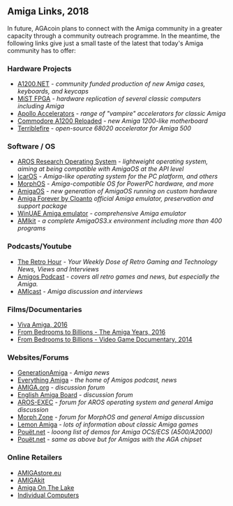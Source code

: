 ## Amiga Links, 2018

In future, AGAcoin plans to connect with the Amiga community in a greater capacity through a community outreach programme. In the meantime, the following links give just a small taste of the latest that today's Amiga community has to offer:

### Hardware Projects

- [A1200.NET](https://www.a1200.net) - *community funded production of new Amiga cases, keyboards, and keycaps*
- [MiST FPGA](https://github.com/mist-devel/mist-board/wiki/GettingStarted) - *hardware replication of several classic computers including Amiga*
- [Apollo Accelerators](http://www.apollo-accelerators.com) - *range of "vampire" accelerators for classic Amiga*
- [Commodore A1200 Reloaded](http://wiki.icomp.de/wiki/Commodore_A1200_Reloaded) - *new Amiga 1200-like motherboard*
- [Terriblefire](https://github.com/terriblefire/tf520) - *open-source 68020 accelerator for Amiga 500*

### Software / OS

- [AROS Research Operating System](http://aros.sourceforge.net) - *lightweight operating system, aiming at being compatible with AmigaOS at the API level*
- [IcarOS](http://vmwaros.blogspot.nl) - *Amiga-like operating system for the PC platform, and others*
- [MorphOS](http://www.morphos.de) - *Amiga-compatible OS for PowerPC hardware, and more*
- [AmigaOS](http://www.amigaos.net/) - *new generation of AmigaOS running on custom hardware*
- [Amiga Forever by Cloanto](https://www.amigaforever.com) *official Amiga emulator, preservation and support package*
- [WinUAE Amiga emulator](http://www.winuae.net/) - *comprehensive Amiga emulator*
- [AMIkit](https://www.amikit.amiga.sk) - *a complete AmigaOS3.x environment including more than 400 programs*

### Podcasts/Youtube

- [The Retro Hour](http://theretrohour.com) - *Your Weekly Dose of Retro Gaming and Technology News, Views and Interviews*
- [Amigos Podcast](https://www.youtube.com/channel/UCtsK4QYe2tRdIxoZxwkX3Ww/feed) - *covers all retro games and news, but especially the Amiga.*
- [AMIcast](http://www.amigapodcast.com) - *Amiga discussion and interviews*

### Films/Documentaries

- [Viva Amiga, 2016](http://amigafilm.com)
- [From Bedrooms to Billions - The Amiga Years, 2016](http://www.frombedroomstobillions.com)
- [From Bedrooms to Billions - Video Game Documentary, 2014](http://www.frombedroomstobillions.com)

### Websites/Forums

- [GenerationAmiga](https://www.generationamiga.com) - *Amiga news*
- [Everything Amiga](https://www.everythingamiga.com) - *the home of Amigos podcast, news*
- [AMIGA.org](http://www.amiga.org) - *discussion forum*
- [English Amiga Board](http://eab.abime.net) - *discussion forum*
- [AROS-EXEC](http://aros-exec.org) - *forum for AROS operating system and general Amiga discussion*
- [Morph Zone](https://morph.zone) - *forum for MorphOS and general Amiga discussion*
- [Lemon Amiga](http://www.lemonamiga.com) - *lots of information about classic Amiga games*
- [Pouët.net](http://www.pouet.net/prodlist.php?platform%5B%5D=Amiga+OCS%2FECS&page=1) - *looong list of demos for Amiga OCS/ECS (A500/A2000)*
- [Pouët.net](http://www.pouet.net/prodlist.php?platform%5B%5D=Amiga+AGA&page=1) - *same as above but for Amigas with the AGA chipset*

### Online Retailers

- [AMIGAstore.eu](http://amigastore.eu)
- [AMIGAkit](https://amigakit.amiga.store)
- [Amiga On The Lake](http://amigaonthelake.com)
- [Individual Computers](https://icomp.de/shop-icomp)
